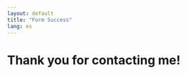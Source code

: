 ```yaml
---
layout: default
title: "Form Success"
lang: es
---
```


<div class="success">
    <main class="page" role="main">
        <h1>Thank you for contacting me!</h1>
    </main>
</div>
